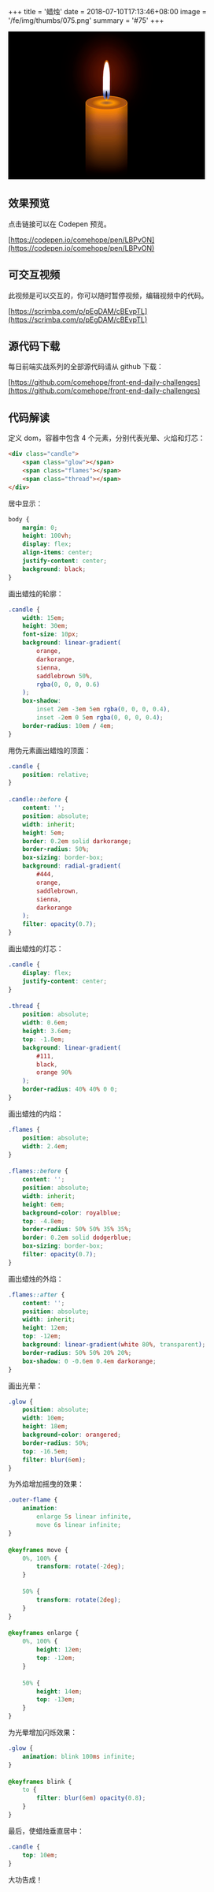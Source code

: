 +++
title = '蜡烛'
date = 2018-07-10T17:13:46+08:00
image = '/fe/img/thumbs/075.png'
summary = '#75'
+++

![](./work.png)

## 效果预览

点击链接可以在 Codepen 预览。

[https://codepen.io/comehope/pen/LBPvON](https://codepen.io/comehope/pen/LBPvON)

## 可交互视频

此视频是可以交互的，你可以随时暂停视频，编辑视频中的代码。

[https://scrimba.com/p/pEgDAM/cBEvpTL](https://scrimba.com/p/pEgDAM/cBEvpTL)

## 源代码下载

每日前端实战系列的全部源代码请从 github 下载：

[https://github.com/comehope/front-end-daily-challenges](https://github.com/comehope/front-end-daily-challenges)

## 代码解读

定义 dom，容器中包含 4 个元素，分别代表光晕、火焰和灯芯：
```html
<div class="candle">
    <span class="glow"></span>
    <span class="flames"></span>
    <span class="thread"></span>
</div>
```

居中显示：
```css
body {
    margin: 0;
    height: 100vh;
    display: flex;
    align-items: center;
    justify-content: center;
    background: black;
}
```

画出蜡烛的轮廓：
```css
.candle {
    width: 15em;
    height: 30em;
    font-size: 10px;
    background: linear-gradient(
        orange,
        darkorange,
        sienna,
        saddlebrown 50%,
        rgba(0, 0, 0, 0.6)
    );
    box-shadow: 
        inset 2em -3em 5em rgba(0, 0, 0, 0.4),
        inset -2em 0 5em rgba(0, 0, 0, 0.4);
    border-radius: 10em / 4em;
}
```

用伪元素画出蜡烛的顶面：
```css
.candle {
    position: relative;
}

.candle::before {
    content: '';
    position: absolute;
    width: inherit;
    height: 5em;
    border: 0.2em solid darkorange;
    border-radius: 50%;
    box-sizing: border-box;
    background: radial-gradient(
        #444,
        orange,
        saddlebrown,
        sienna,
        darkorange
    );
    filter: opacity(0.7);
}
```

画出蜡烛的灯芯：
```css
.candle {
    display: flex;
    justify-content: center;
}

.thread {
    position: absolute;
    width: 0.6em;
    height: 3.6em;
    top: -1.8em;
    background: linear-gradient(
        #111,
        black,
        orange 90%
    );
    border-radius: 40% 40% 0 0;
}
```

画出蜡烛的内焰：
```css
.flames {
    position: absolute;
    width: 2.4em;
}

.flames::before {
    content: '';
    position: absolute;
    width: inherit;
    height: 6em;
    background-color: royalblue;
    top: -4.8em;
    border-radius: 50% 50% 35% 35%;
    border: 0.2em solid dodgerblue;
    box-sizing: border-box;
    filter: opacity(0.7);
}
```

画出蜡烛的外焰：
```css
.flames::after {
    content: '';
    position: absolute;
    width: inherit;
    height: 12em;
    top: -12em;
    background: linear-gradient(white 80%, transparent);
    border-radius: 50% 50% 20% 20%;
    box-shadow: 0 -0.6em 0.4em darkorange;
}
```

画出光晕：
```css
.glow {
    position: absolute;
    width: 10em;
    height: 18em;
    background-color: orangered;
    border-radius: 50%;
    top: -16.5em;
    filter: blur(6em);
}
```

为外焰增加摇曳的效果：
```css
.outer-flame {
    animation: 
        enlarge 5s linear infinite,
        move 6s linear infinite;
}

@keyframes move {
    0%, 100% {
        transform: rotate(-2deg);
    }

    50% {
        transform: rotate(2deg);
    }
}

@keyframes enlarge {
    0%, 100% {
        height: 12em;
        top: -12em;
    }

    50% {
        height: 14em;
        top: -13em;
    }
}
```

为光晕增加闪烁效果：
```css
.glow {
    animation: blink 100ms infinite;
}

@keyframes blink {
    to {
        filter: blur(6em) opacity(0.8);
    }
}
```

最后，使蜡烛垂直居中：
```css
.candle {
    top: 10em;
}
```

大功告成！
